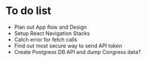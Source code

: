 # To do list

* Plan out App flow and Design
* Setup React Navigation Stacks
* Catch error for fetch calls
* Find out most secure way to send API token
* Create Postgress DB API and dump Congress data?



